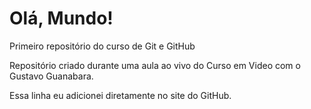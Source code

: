 # Olá, Mundo!
 Primeiro repositório do curso de Git e GitHub

Repositório criado durante uma aula ao vivo do Curso em Video com o Gustavo Guanabara.

Essa linha eu adicionei diretamente no site do GitHub.
